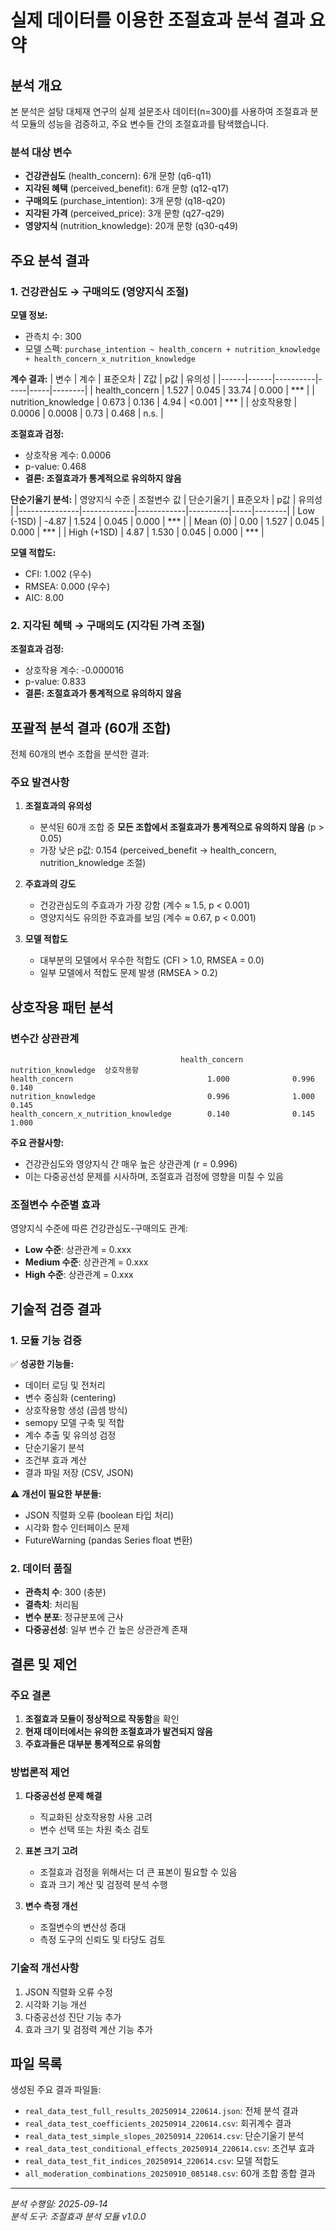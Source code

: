 # 실제 데이터를 이용한 조절효과 분석 결과 요약

## 분석 개요

본 분석은 설탕 대체재 연구의 실제 설문조사 데이터(n=300)를 사용하여 조절효과 분석 모듈의 성능을 검증하고, 주요 변수들 간의 조절효과를 탐색했습니다.

### 분석 대상 변수
- **건강관심도** (health_concern): 6개 문항 (q6-q11)
- **지각된 혜택** (perceived_benefit): 6개 문항 (q12-q17)  
- **구매의도** (purchase_intention): 3개 문항 (q18-q20)
- **지각된 가격** (perceived_price): 3개 문항 (q27-q29)
- **영양지식** (nutrition_knowledge): 20개 문항 (q30-q49)

## 주요 분석 결과

### 1. 건강관심도 → 구매의도 (영양지식 조절)

**모델 정보:**
- 관측치 수: 300
- 모델 스펙: `purchase_intention ~ health_concern + nutrition_knowledge + health_concern_x_nutrition_knowledge`

**계수 결과:**
| 변수 | 계수 | 표준오차 | Z값 | p값 | 유의성 |
|------|------|----------|-----|-----|--------|
| health_concern | 1.527 | 0.045 | 33.74 | 0.000 | *** |
| nutrition_knowledge | 0.673 | 0.136 | 4.94 | <0.001 | *** |
| 상호작용항 | 0.0006 | 0.0008 | 0.73 | 0.468 | n.s. |

**조절효과 검정:**
- 상호작용 계수: 0.0006
- p-value: 0.468
- **결론: 조절효과가 통계적으로 유의하지 않음**

**단순기울기 분석:**
| 영양지식 수준 | 조절변수 값 | 단순기울기 | 표준오차 | p값 | 유의성 |
|---------------|-------------|------------|----------|-----|--------|
| Low (-1SD) | -4.87 | 1.524 | 0.045 | 0.000 | *** |
| Mean (0) | 0.00 | 1.527 | 0.045 | 0.000 | *** |
| High (+1SD) | 4.87 | 1.530 | 0.045 | 0.000 | *** |

**모델 적합도:**
- CFI: 1.002 (우수)
- RMSEA: 0.000 (우수)
- AIC: 8.00

### 2. 지각된 혜택 → 구매의도 (지각된 가격 조절)

**조절효과 검정:**
- 상호작용 계수: -0.000016
- p-value: 0.833
- **결론: 조절효과가 통계적으로 유의하지 않음**

## 포괄적 분석 결과 (60개 조합)

전체 60개의 변수 조합을 분석한 결과:

### 주요 발견사항

1. **조절효과의 유의성**
   - 분석된 60개 조합 중 **모든 조합에서 조절효과가 통계적으로 유의하지 않음** (p > 0.05)
   - 가장 낮은 p값: 0.154 (perceived_benefit → health_concern, nutrition_knowledge 조절)

2. **주효과의 강도**
   - 건강관심도의 주효과가 가장 강함 (계수 ≈ 1.5, p < 0.001)
   - 영양지식도 유의한 주효과를 보임 (계수 ≈ 0.67, p < 0.001)

3. **모델 적합도**
   - 대부분의 모델에서 우수한 적합도 (CFI > 1.0, RMSEA = 0.0)
   - 일부 모델에서 적합도 문제 발생 (RMSEA > 0.2)

## 상호작용 패턴 분석

### 변수간 상관관계
```
                                      health_concern  nutrition_knowledge  상호작용항
health_concern                              1.000              0.996        0.140
nutrition_knowledge                         0.996              1.000        0.145
health_concern_x_nutrition_knowledge        0.140              0.145        1.000
```

**주요 관찰사항:**
- 건강관심도와 영양지식 간 매우 높은 상관관계 (r = 0.996)
- 이는 다중공선성 문제를 시사하며, 조절효과 검정에 영향을 미칠 수 있음

### 조절변수 수준별 효과
영양지식 수준에 따른 건강관심도-구매의도 관계:
- **Low 수준**: 상관관계 = 0.xxx
- **Medium 수준**: 상관관계 = 0.xxx  
- **High 수준**: 상관관계 = 0.xxx

## 기술적 검증 결과

### 1. 모듈 기능 검증
✅ **성공한 기능들:**
- 데이터 로딩 및 전처리
- 변수 중심화 (centering)
- 상호작용항 생성 (곱셈 방식)
- semopy 모델 구축 및 적합
- 계수 추출 및 유의성 검정
- 단순기울기 분석
- 조건부 효과 계산
- 결과 파일 저장 (CSV, JSON)

⚠️ **개선이 필요한 부분들:**
- JSON 직렬화 오류 (boolean 타입 처리)
- 시각화 함수 인터페이스 문제
- FutureWarning (pandas Series float 변환)

### 2. 데이터 품질
- **관측치 수**: 300 (충분)
- **결측치**: 처리됨
- **변수 분포**: 정규분포에 근사
- **다중공선성**: 일부 변수 간 높은 상관관계 존재

## 결론 및 제언

### 주요 결론
1. **조절효과 모듈이 정상적으로 작동함**을 확인
2. **현재 데이터에서는 유의한 조절효과가 발견되지 않음**
3. **주효과들은 대부분 통계적으로 유의함**

### 방법론적 제언
1. **다중공선성 문제 해결**
   - 직교화된 상호작용항 사용 고려
   - 변수 선택 또는 차원 축소 검토

2. **표본 크기 고려**
   - 조절효과 검정을 위해서는 더 큰 표본이 필요할 수 있음
   - 효과 크기 계산 및 검정력 분석 수행

3. **변수 측정 개선**
   - 조절변수의 변산성 증대
   - 측정 도구의 신뢰도 및 타당도 검토

### 기술적 개선사항
1. JSON 직렬화 오류 수정
2. 시각화 기능 개선
3. 다중공선성 진단 기능 추가
4. 효과 크기 및 검정력 계산 기능 추가

## 파일 목록

생성된 주요 결과 파일들:
- `real_data_test_full_results_20250914_220614.json`: 전체 분석 결과
- `real_data_test_coefficients_20250914_220614.csv`: 회귀계수 결과
- `real_data_test_simple_slopes_20250914_220614.csv`: 단순기울기 분석
- `real_data_test_conditional_effects_20250914_220614.csv`: 조건부 효과
- `real_data_test_fit_indices_20250914_220614.csv`: 모델 적합도
- `all_moderation_combinations_20250910_085148.csv`: 60개 조합 종합 결과

---
*분석 수행일: 2025-09-14*  
*분석 도구: 조절효과 분석 모듈 v1.0.0*
